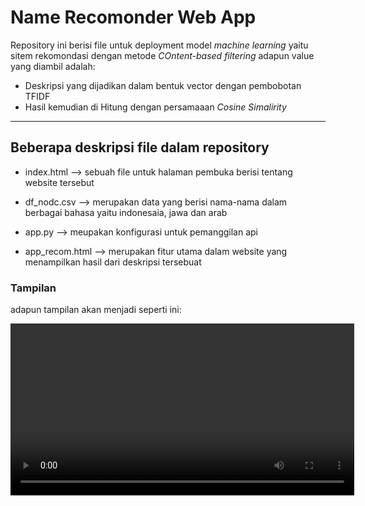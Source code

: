﻿# Name Recomonder Web App

Repository ini berisi file untuk deployment model _machine learning_ yaitu sitem rekomondasi dengan metode _COntent-based filtering_ adapun value yang diambil adalah:

- Deskripsi yang dijadikan dalam bentuk vector dengan pembobotan TFIDF
- Hasil kemudian di Hitung dengan persamaaan _Cosine Simalirity_

---

## Beberapa deskripsi file dalam repository

- index.html --> sebuah file untuk halaman pembuka berisi tentang website tersebut
- df_nodc.csv --> merupakan data yang berisi nama-nama dalam berbagai bahasa yaitu indonesaia, jawa dan arab

- app.py --> meupakan konfigurasi untuk pemanggilan api
- app_recom.html --> merupakan fitur utama dalam website yang menampilkan hasil dari deskripsi tersebuat

### Tampilan

adapun tampilan akan menjadi seperti ini:

<div  align="center" >
<video  src="recording.mp4" width="550" autoplay / > 

</div>

